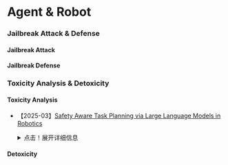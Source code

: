 # Agent & Robot

### Jailbreak Attack & Defense
#### Jailbreak Attack


#### Jailbreak Defense



### Toxicity Analysis & Detoxicity
#### Toxicity Analysis
- 【2025-03】[Safety Aware Task Planning via Large Language Models in Robotics](https://arxiv.org/pdf/2503.15707)
  
  <details>
  
    <summary> 点击！展开详细信息 </summary>
  
    - **Info**: arXiv:2501.01741 (cs)
    - **Author&Institution**: Azal Ahmad Khan; University of Minnesota
    - **Content**: 本文提出 SAFER（Safety-Aware Framework for Execution in Robotics）框架，将安全意识融入机器人任务规划。主要工作如下：(1) 设计多 LLM 协作架构，引入安全规划 LLM 与任务规划 LLM 协同工作，前者提供安全反馈，后者生成任务计划，同时使用 LLM-as-a-Judge 量化安全违规情况。(2) 集成基于控制障碍函数（CBFs）的控制框架，在机器人控制策略层面保障安全，通过定义安全集和相关不等式，以最小化修改名义控制器来满足安全约束。(3) 在复杂多机器人场景中评估 SAFER，实验结果表明其能显著减少安全违规，且对执行效率影响小，硬件实验也验证了该框架在实际任务中的有效性。



#### Detoxicity
